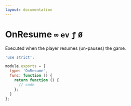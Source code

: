 ```yaml
---
layout: documentation
---
```


# OnResume `∞` `ev` `ƒ` `Ø`

Executed when the player resumes (un-pauses) the game.

~~~javascript
'use strict';

module.exports = {
  type: 'OnResume',
  func: function () {
    return function () {
      // code
    };
  }
};
~~~